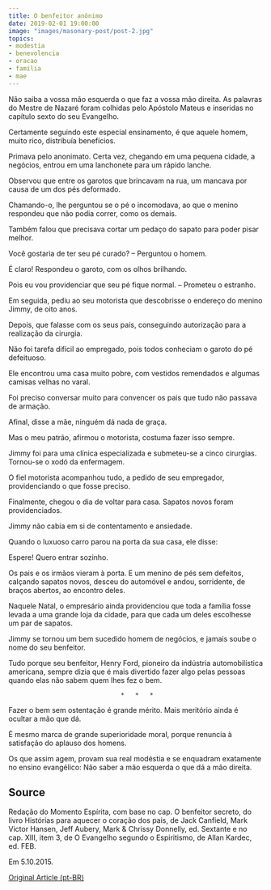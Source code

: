 ```yaml
---
title: O benfeitor anônimo
date: 2019-02-01 19:00:00
image: "images/masonary-post/post-2.jpg"
topics: 
- modestia
- benevolencia
- oracao
- familia
- mae
---
```


Não saiba a vossa mão esquerda o que faz a vossa mão direita. As palavras do
Mestre de Nazaré foram colhidas pelo Apóstolo Mateus e inseridas no capítulo
sexto do seu Evangelho.

Certamente seguindo este especial ensinamento, é que aquele homem, muito rico,
distribuía benefícios.

Primava pelo anonimato. Certa vez, chegando em uma pequena cidade, a negócios,
entrou em uma lanchonete para um rápido lanche.

Observou que entre os garotos que brincavam na rua, um mancava por causa de um
dos pés deformado.

Chamando-o, lhe perguntou se o pé o incomodava, ao que o menino respondeu que
não podia correr, como os demais.

Também falou que precisava cortar um pedaço do sapato para poder pisar melhor.

Você gostaria de ter seu pé curado? – Perguntou o homem.

É claro! Respondeu o garoto, com os olhos brilhando.

Pois eu vou providenciar que seu pé fique normal. – Prometeu o estranho.

Em seguida, pediu ao seu motorista que descobrisse o endereço do menino Jimmy,
de oito anos.

Depois, que falasse com os seus pais, conseguindo autorização para a realização
da cirurgia.

Não foi tarefa difícil ao empregado, pois todos conheciam o garoto do pé
defeituoso.

Ele encontrou uma casa muito pobre, com vestidos remendados e algumas camisas
velhas no varal.

Foi preciso conversar muito para convencer os pais que tudo não passava de
armação.

Afinal, disse a mãe, ninguém dá nada de graça.

Mas o meu patrão, afirmou o motorista, costuma fazer isso sempre.

Jimmy foi para uma clínica especializada e submeteu-se a cinco cirurgias.
Tornou-se o xodó da enfermagem.

O fiel motorista acompanhou tudo, a pedido de seu empregador, providenciando o
que fosse preciso.

Finalmente, chegou o dia de voltar para casa. Sapatos novos foram
providenciados.

Jimmy não cabia em si de contentamento e ansiedade.

Quando o luxuoso carro parou na porta da sua casa, ele disse:

Espere! Quero entrar sozinho.

Os pais e os irmãos vieram à porta. E um menino de pés sem defeitos, calçando
sapatos novos, desceu do automóvel e andou, sorridente, de braços abertos, ao
encontro deles.

Naquele Natal, o empresário ainda providenciou que toda a família fosse levada
a uma grande loja da cidade, para que cada um deles escolhesse um par de
sapatos.

Jimmy se tornou um bem sucedido homem de negócios, e jamais soube o nome do seu
benfeitor.

Tudo porque seu benfeitor, Henry Ford, pioneiro da indústria automobilística
americana, sempre dizia que é mais divertido fazer algo pelas pessoas quando
elas não sabem quem lhes fez o bem.

                                   *   *   *

Fazer o bem sem ostentação é grande mérito. Mais meritório ainda é ocultar a
mão que dá.

É mesmo marca de grande superioridade moral, porque renuncia à satisfação do
aplauso dos homens.

Os que assim agem, provam sua real modéstia e se enquadram exatamente no ensino
evangélico: Não saber a mão esquerda o que dá a mão direita.


## Source
Redação do Momento Espírita, com base no cap. O benfeitor secreto,
do livro Histórias para aquecer o coração dos pais, de Jack Canfield,
Mark Victor Hansen, Jeff Aubery, Mark & Chrissy Donnelly, ed. Sextante
e no cap. XIII, item 3, de O Evangelho segundo o Espiritismo,
de Allan Kardec, ed. FEB.

Em 5.10.2015.

[Original Article (pt-BR)](http://momento.com.br/pt/ler_texto.php?id=4592)
